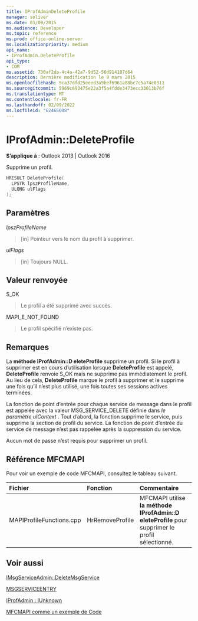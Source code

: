 ```yaml
---
title: IProfAdminDeleteProfile
manager: soliver
ms.date: 03/09/2015
ms.audience: Developer
ms.topic: reference
ms.prod: office-online-server
ms.localizationpriority: medium
api_name:
- IProfAdmin.DeleteProfile
api_type:
- COM
ms.assetid: 730af2da-4c4a-42a7-9d52-56d914107d64
description: Dernière modification le 9 mars 2015
ms.openlocfilehash: 9ca37dfd25eeed3a9bef6961a88bc7c5a74e0311
ms.sourcegitcommit: 5969c693475e22a3f5a4fdde3473ecc33013b76f
ms.translationtype: MT
ms.contentlocale: fr-FR
ms.lasthandoff: 02/09/2022
ms.locfileid: "62465008"
---
```

# <a name="iprofadmindeleteprofile"></a>IProfAdmin::DeleteProfile

  
  
**S’applique à** : Outlook 2013 | Outlook 2016 
  
Supprime un profil.
  
```cpp
HRESULT DeleteProfile(
  LPSTR lpszProfileName,
  ULONG ulFlags
);
```

## <a name="parameters"></a>Paramètres

 _lpszProfileName_
  
> [in] Pointeur vers le nom du profil à supprimer.
    
 _ulFlags_
  
> [in] Toujours NULL. 
    
## <a name="return-value"></a>Valeur renvoyée

S_OK 
  
> Le profil a été supprimé avec succès.
    
MAPI_E_NOT_FOUND 
  
> Le profil spécifié n’existe pas.
    
## <a name="remarks"></a>Remarques

La **méthode IProfAdmin::D eleteProfile** supprime un profil. Si le profil à supprimer est en cours d’utilisation lorsque **DeleteProfile** est appelé, **DeleteProfile** renvoie S_OK mais ne supprime pas immédiatement le profil. Au lieu de cela, **DeleteProfile** marque le profil à supprimer et le supprime une fois qu’il n’est plus utilisé, une fois toutes ses sessions actives terminées. 
  
La fonction de point d’entrée pour chaque service de message dans le profil est appelée avec la valeur MSG_SERVICE_DELETE définie dans _le paramètre ulContext_ . Tout d’abord, la fonction supprime le service, puis supprime la section de profil du service. La fonction de point d’entrée du service de message n’est pas rappelée après la suppression du service. 
  
Aucun mot de passe n’est requis pour supprimer un profil.
  
## <a name="mfcmapi-reference"></a>Référence MFCMAPI

Pour voir un exemple de code MFCMAPI, consultez le tableau suivant.
  
|**Fichier**|**Fonction**|**Commentaire**|
|:-----|:-----|:-----|
|MAPIProfileFunctions.cpp  <br/> |HrRemoveProfile  <br/> |MFCMAPI utilise **la méthode IProfAdmin::D eleteProfile** pour supprimer le profil sélectionné.  <br/> |
   
## <a name="see-also"></a>Voir aussi



[IMsgServiceAdmin::DeleteMsgService](imsgserviceadmin-deletemsgservice.md)
  
[MSGSERVICEENTRY](msgserviceentry.md)
  
[IProfAdmin : IUnknown](iprofadminiunknown.md)


[MFCMAPI comme un exemple de Code](mfcmapi-as-a-code-sample.md)

